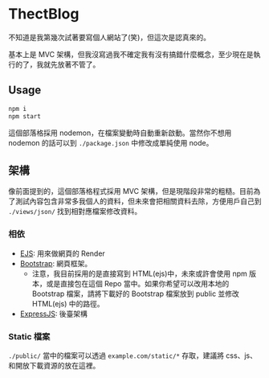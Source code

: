 # ThectBlog
不知道是我第幾次試著要寫個人網站了(笑)，但這次是認真來的。

基本上是 MVC 架構，但我沒寫過我不確定我有沒有搞錯什麼概念，至少現在是執行的了，我就先放著不管了。

## Usage

``` bash
npm i
npm start
```
這個部落格採用 nodemon，在檔案變動時自動重新啟動。當然你不想用 nodemon 的話可以到 `./package.json` 中修改成單純使用 node。

## 架構
像前面提到的，這個部落格程式採用 MVC 架構，但是現階段非常的粗糙。目前為了測試內容包含非常多我個人的資料，但未來會把相關資料去除，方便用戶自己到 `./views/json/` 找到相對應檔案修改資料。

### 相依
- [EJS](https://ejs.co/): 用來做網頁的 Render
- [Bootstrap](https://getbootstrap.com/): 網頁框架。
    - 注意，我目前採用的是直接寫到 HTML(ejs)中，未來或許會使用 npm 版本，或是直接包在這個 Repo 當中。如果你希望可以改用本地的 Bootstrap 檔案，請將下載好的 Bootstrap 檔案放到 public 並修改 HTML(ejs) 中的路徑。
- [ExpressJS](https://expressjs.com/zh-tw/): 後臺架構

### Static 檔案
`./public/` 當中的檔案可以透過 `example.com/static/*` 存取，建議將 css、js、 和開放下載資源的放在這裡。
